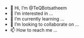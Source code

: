 - 👋 Hi, I’m @TeQBotsatheem
- 👀 I’m interested in ...
- 🌱 I’m currently learning ...
- 💞️ I’m looking to collaborate on ...
- 📫 How to reach me ...

<!---
TeQBotsatheem/TeQBotsatheem is a ✨ special ✨ repository because its `README.md` (this file) appears on your GitHub profile.
You can click the Preview link to take a look at your changes.
--->
